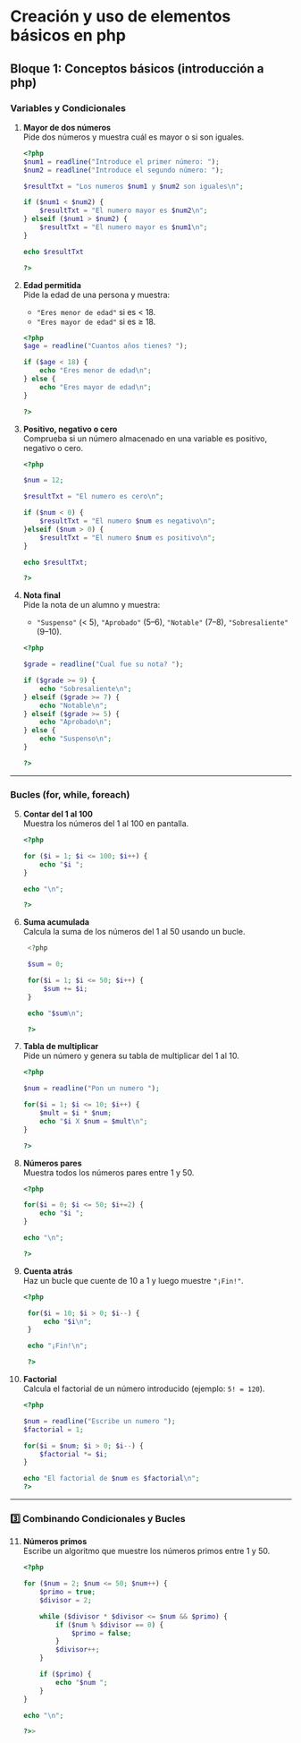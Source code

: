 # Creación y uso de elementos básicos en php

## Bloque 1: Conceptos básicos (introducción a php)

### Variables y Condicionales

1. **Mayor de dos números**  
   Pide dos números y muestra cuál es mayor o si son iguales.  

    ```php
    <?php
    $num1 = readline("Introduce el primer número: ");
    $num2 = readline("Introduce el segundo número: ");

    $resultTxt = "Los numeros $num1 y $num2 son iguales\n";

    if ($num1 < $num2) {
        $resultTxt = "El numero mayor es $num2\n";
    } elseif ($num1 > $num2) {
        $resultTxt = "El numero mayor es $num1\n";
    }

    echo $resultTxt

    ?>
    ```

2. **Edad permitida**  
   Pide la edad de una persona y muestra:  
   - `"Eres menor de edad"` si es < 18.  
   - `"Eres mayor de edad"` si es ≥ 18.

    ```php
    <?php
    $age = readline("Cuantos años tienes? ");

    if ($age < 18) {
        echo "Eres menor de edad\n";
    } else {
        echo "Eres mayor de edad\n";
    }

    ?>
    ```

3. **Positivo, negativo o cero**  
   Comprueba si un número almacenado en una variable es positivo, negativo o cero.  

    ```php
    <?php

    $num = 12;

    $resultTxt = "El numero es cero\n";

    if ($num < 0) {
        $resultTxt = "El numero $num es negativo\n";
    }elseif ($num > 0) {
        $resultTxt = "El numero $num es positivo\n";
    }

    echo $resultTxt;

    ?>
    ```

4. **Nota final**  
   Pide la nota de un alumno y muestra:  
   - `"Suspenso"` (< 5), `"Aprobado"` (5–6), `"Notable"` (7–8), `"Sobresaliente"` (9–10).  

    ```php
    <?php

    $grade = readline("Cual fue su nota? ");

    if ($grade >= 9) {
        echo "Sobresaliente\n";
    } elseif ($grade >= 7) {
        echo "Notable\n";
    } elseif ($grade >= 5) {
        echo "Aprobado\n";
    } else {
        echo "Suspenso\n";
    }

    ?>
    ```

---

### Bucles (for, while, foreach)

5. **Contar del 1 al 100**  
   Muestra los números del 1 al 100 en pantalla.  

    ```php
    <?php

    for ($i = 1; $i <= 100; $i++) {
        echo "$i ";
    }

    echo "\n";

    ?>
    ```

6. **Suma acumulada**  
   Calcula la suma de los números del 1 al 50 usando un bucle.

   ```php
    <?php

    $sum = 0;

    for($i = 1; $i <= 50; $i++) {
        $sum += $i;
    }

    echo "$sum\n";

    ?>
    ```

7. **Tabla de multiplicar**  
   Pide un número y genera su tabla de multiplicar del 1 al 10.

    ```php
    <?php

    $num = readline("Pon un numero ");

    for($i = 1; $i <= 10; $i++) {
        $mult = $i * $num;
        echo "$i X $num = $mult\n";
    }

    ?>
    ```

8. **Números pares**  
   Muestra todos los números pares entre 1 y 50.  

    ```php
    <?php

    for($i = 0; $i <= 50; $i+=2) {
        echo "$i ";
    }

    echo "\n";

    ?>
    ```

9. **Cuenta atrás**  
   Haz un bucle que cuente de 10 a 1 y luego muestre `"¡Fin!"`.

   ```php
   <?php

    for($i = 10; $i > 0; $i--) {
        echo "$i\n";
    }

    echo "¡Fin!\n";

    ?>
    ```

10. **Factorial**  
    Calcula el factorial de un número introducido (ejemplo: `5! = 120`).  

    ```php
    <?php

    $num = readline("Escribe un numero ");
    $factorial = 1;

    for($i = $num; $i > 0; $i--) {
        $factorial *= $i;
    }

    echo "El factorial de $num es $factorial\n";
    ?>
    ```

---

### 3️⃣ Combinando Condicionales y Bucles

11. **Números primos**  
    Escribe un algoritmo que muestre los números primos entre 1 y 50.  

    ```php
    <?php

    for ($num = 2; $num <= 50; $num++) {
        $primo = true;
        $divisor = 2;

        while ($divisor * $divisor <= $num && $primo) {
            if ($num % $divisor == 0) {
                $primo = false;
            }
            $divisor++;
        }

        if ($primo) {
            echo "$num ";
        }
    }

    echo "\n";

    ?>>
    ```
    
